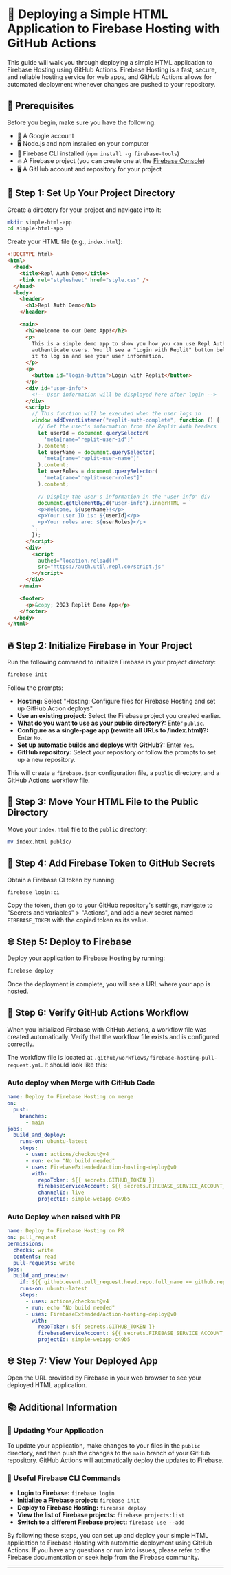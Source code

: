 # 🚀 Deploying a Simple HTML Application to Firebase Hosting with GitHub Actions

This guide will walk you through deploying a simple HTML application to Firebase Hosting using GitHub Actions. Firebase Hosting is a fast, secure, and reliable hosting service for web apps, and GitHub Actions allows for automated deployment whenever changes are pushed to your repository.

## 📝 Prerequisites

Before you begin, make sure you have the following:

- 📧 A Google account
- 🖥️ Node.js and npm installed on your computer
- 🔧 Firebase CLI installed (`npm install -g firebase-tools`)
- 🔥 A Firebase project (you can create one at the [Firebase Console](https://console.firebase.google.com/))
- 🖥️ A GitHub account and repository for your project

## 📂 Step 1: Set Up Your Project Directory

Create a directory for your project and navigate into it:

```bash
mkdir simple-html-app
cd simple-html-app
```

Create your HTML file (e.g., `index.html`):

```html
<!DOCTYPE html>
<html>
  <head>
    <title>Repl Auth Demo</title>
    <link rel="stylesheet" href="style.css" />
  </head>
  <body>
    <header>
      <h1>Repl Auth Demo</h1>
    </header>

    <main>
      <h2>Welcome to our Demo App!</h2>
      <p>
        This is a simple demo app to show you how you can use Repl Auth to
        authenticate users. You'll see a "Login with Replit" button below. Click
        it to log in and see your user information.
      </p>
      <p>
        <button id="login-button">Login with Replit</button>
      </p>
      <div id="user-info">
        <!-- User information will be displayed here after login -->
      </div>
      <script>
        // This function will be executed when the user logs in
        window.addEventListener("replit-auth-complete", function () {
          // Get the user's information from the Replit Auth headers
          let userId = document.querySelector(
            'meta[name="replit-user-id"]'
          ).content;
          let userName = document.querySelector(
            'meta[name="replit-user-name"]'
          ).content;
          let userRoles = document.querySelector(
            'meta[name="replit-user-roles"]'
          ).content;

          // Display the user's information in the "user-info" div
          document.getElementById("user-info").innerHTML = `
          <p>Welcome, ${userName}!</p>
          <p>Your user ID is: ${userId}</p>
          <p>Your roles are: ${userRoles}</p>
        `;
        });
      </script>
      <div>
        <script
          authed="location.reload()"
          src="https://auth.util.repl.co/script.js"
        ></script>
      </div>
    </main>

    <footer>
      <p>&copy; 2023 Replit Demo App</p>
    </footer>
  </body>
</html>
```

## 🔥 Step 2: Initialize Firebase in Your Project

Run the following command to initialize Firebase in your project directory:

```bash
firebase init
```

Follow the prompts:

- **Hosting:** Select "Hosting: Configure files for Firebase Hosting and set up GitHub Action deploys".
- **Use an existing project:** Select the Firebase project you created earlier.
- **What do you want to use as your public directory?:** Enter `public`.
- **Configure as a single-page app (rewrite all URLs to /index.html)?:** Enter `No`.
- **Set up automatic builds and deploys with GitHub?:** Enter `Yes`.
- **GitHub repository:** Select your repository or follow the prompts to set up a new repository.

This will create a `firebase.json` configuration file, a `public` directory, and a GitHub Actions workflow file.

## 📁 Step 3: Move Your HTML File to the Public Directory

Move your `index.html` file to the `public` directory:

```bash
mv index.html public/
```

## 🔑 Step 4: Add Firebase Token to GitHub Secrets

Obtain a Firebase CI token by running:

```bash
firebase login:ci
```

Copy the token, then go to your GitHub repository's settings, navigate to "Secrets and variables" > "Actions", and add a new secret named `FIREBASE_TOKEN` with the copied token as its value.

## 🌐 Step 5: Deploy to Firebase

Deploy your application to Firebase Hosting by running:

```bash
firebase deploy
```

Once the deployment is complete, you will see a URL where your app is hosted.

## 🔄 Step 6: Verify GitHub Actions Workflow

When you initialized Firebase with GitHub Actions, a workflow file was created automatically. Verify that the workflow file exists and is configured correctly.

The workflow file is located at `.github/workflows/firebase-hosting-pull-request.yml`. It should look like this:

### Auto deploy when Merge with GitHub Code

```yaml
name: Deploy to Firebase Hosting on merge
on:
  push:
    branches:
      - main
jobs:
  build_and_deploy:
    runs-on: ubuntu-latest
    steps:
      - uses: actions/checkout@v4
      - run: echo "No build needed"
      - uses: FirebaseExtended/action-hosting-deploy@v0
        with:
          repoToken: ${{ secrets.GITHUB_TOKEN }}
          firebaseServiceAccount: ${{ secrets.FIREBASE_SERVICE_ACCOUNT_SIMPLE_WEBAPP_C49B5 }}
          channelId: live
          projectId: simple-webapp-c49b5
```

### Auto Deploy when raised with PR

```yaml
name: Deploy to Firebase Hosting on PR
on: pull_request
permissions:
  checks: write
  contents: read
  pull-requests: write
jobs:
  build_and_preview:
    if: ${{ github.event.pull_request.head.repo.full_name == github.repository }}
    runs-on: ubuntu-latest
    steps:
      - uses: actions/checkout@v4
      - run: echo "No build needed"
      - uses: FirebaseExtended/action-hosting-deploy@v0
        with:
          repoToken: ${{ secrets.GITHUB_TOKEN }}
          firebaseServiceAccount: ${{ secrets.FIREBASE_SERVICE_ACCOUNT_SIMPLE_WEBAPP_C49B5 }}
          projectId: simple-webapp-c49b5
```

## 🌐 Step 7: View Your Deployed App

Open the URL provided by Firebase in your web browser to see your deployed HTML application.

## 📚 Additional Information

### 🔄 Updating Your Application

To update your application, make changes to your files in the `public` directory, and then push the changes to the `main` branch of your GitHub repository. GitHub Actions will automatically deploy the updates to Firebase.

### 🔧 Useful Firebase CLI Commands

- **Login to Firebase:** `firebase login`
- **Initialize a Firebase project:** `firebase init`
- **Deploy to Firebase Hosting:** `firebase deploy`
- **View the list of Firebase projects:** `firebase projects:list`
- **Switch to a different Firebase project:** `firebase use --add`

By following these steps, you can set up and deploy your simple HTML application to Firebase Hosting with automatic deployment using GitHub Actions. If you have any questions or run into issues, please refer to the Firebase documentation or seek help from the Firebase community.

---
